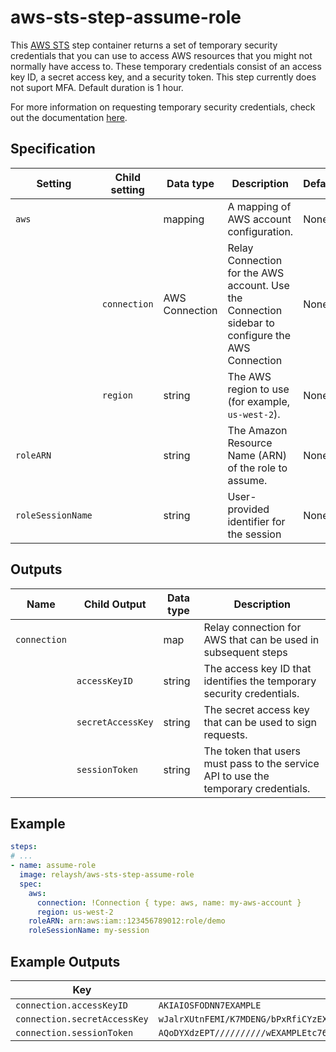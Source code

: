 # aws-sts-step-assume-role

This [AWS STS](https://docs.aws.amazon.com/STS/latest/APIReference/welcome.html) step container returns a set of temporary security credentials that you can use to access AWS resources that you might not normally have access to. These temporary credentials consist of an access key ID, a secret access key, and a security token. This step currently does not suport MFA. Default duration is 1 hour. 

For more information on requesting temporary security credentials, check out the 
documentation [here](https://docs.aws.amazon.com/IAM/latest/UserGuide/id_credentials_temp_request.html#stsapi_comparison).   

## Specification

| Setting | Child setting | Data type | Description | Default | Required |
|---------|---------------|-----------|-------------|---------|----------|
| `aws` || mapping | A mapping of AWS account configuration. | None | True |
|| `connection` | AWS Connection | Relay Connection for the AWS account. Use the Connection sidebar to configure the AWS Connection | None | True |
|| `region` | string | The AWS region to use (for example, `us-west-2`). | None | True |
| `roleARN` || string | The Amazon Resource Name (ARN) of the role to assume. | None | True | 
| `roleSessionName` || string | User-provided identifier for the session | None | True | 

## Outputs

| Name | Child Output | Data type | Description | 
|------|--------------|-----------|-------------|
| `connection` || map | Relay connection for AWS that can be used in subsequent steps | 
|| `accessKeyID` | string | The access key ID that identifies the temporary security credentials. |
|| `secretAccessKey` | string | The secret access key that can be used to sign requests. |
|| `sessionToken` | string | The token that users must pass to the service API to use the temporary credentials. |


## Example

```yaml
steps:
# ...
- name: assume-role
  image: relaysh/aws-sts-step-assume-role
  spec:
    aws:
      connection: !Connection { type: aws, name: my-aws-account }
      region: us-west-2
    roleARN: arn:aws:iam::123456789012:role/demo
    roleSessionName: my-session
```

## Example Outputs
| Key | Value | 
|-----|-------|
| `connection.accessKeyID` | `AKIAIOSFODNN7EXAMPLE` |
| `connection.secretAccessKey` | `wJalrXUtnFEMI/K7MDENG/bPxRfiCYzEXAMPLEKEY` |
| `connection.sessionToken` | `AQoDYXdzEPT//////////wEXAMPLEtc764bNrC9SAPBSM22wDOk4x4HIZ8j4FZTwdQWLWsKWHGBuFqwAeMicRXmxfpSPfIeoIYRqTflfKD8YUuwthAx7mSEI/qkPpKPi/kMcGdQrmGdeehM4IC1NtBmUpp2wUE8phUZampKsburEDy0KPkyQDYwT7WZ0wq5VSXDvp75YU9HFvlRd8Tx6q6fE8YQcHNVXAkiY9q6d+xo0rKwT38xVqr7ZD0u0iPPkUL64lIZbqBAz+scqKmlzm8FDrypNC9Yjc8fPOLn9FX9KSYvKTr4rvx3iSIlTJabIQwj2ICCR/oLxBA==` |